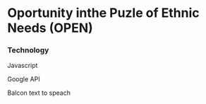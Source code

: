 # Oportunity inthe Puzle of Ethnic Needs (OPEN)


### Technology

Javascript

Google API

Balcon text to speach
